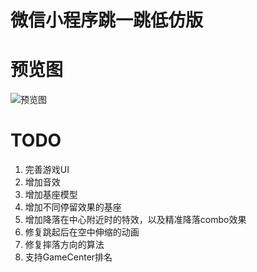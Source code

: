 # 微信小程序跳一跳低仿版

# 预览图
![预览图](http://upload-images.jianshu.io/upload_images/2949750-0656dd6bc569eac1.gif)

# TODO
1. 完善游戏UI
1. 增加音效
1. 增加基座模型
1. 增加不同停留效果的基座
1. 增加降落在中心附近时的特效，以及精准降落combo效果
1. 修复跳起后在空中伸缩的动画
1. 修复摔落方向的算法
1. 支持GameCenter排名

